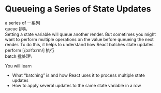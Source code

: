 # Queueing a Series of State Updates

a series of 一系列\
queue 排队\
Setting a state variable will queue another render. But sometimes you might want to perform multiple operations on the value before queueing the next render. To do this, it helps to understand how React batches state updates.\
perform [/pəˈfɔːrm/] 执行\
batch 批处理\

You will learn
- What “batching” is and how React uses it to process multiple state updates
- How to apply several updates to the same state variable in a row
